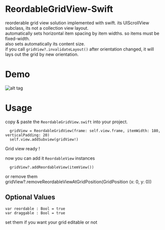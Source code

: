 ReordableGridView-Swift
=======================

reorderable grid view solution implemented with swift. its UIScrollView subclass, its not a collection view layout.<br>
automatically sets horizontal item spacing by item widths. so items must be fixed-width.<br>
also sets automatically its content size. <br>
if you call `gridView?.invalidateLayout()` after orientation changed, it will lays out the grid by new orientation.


Demo
====

![alt tag](https://raw.githubusercontent.com/cemolcay/ReordableGridView-Swift/master/demo.gif)

Usage
=====

copy & paste the `ReordableGridView.swift` into your project. <br>

      gridView = ReordableGridView(frame: self.view.frame, itemWidth: 180, verticalPadding: 20)
      self.view.addSubview(gridView!)

Grid view ready !

now you can add it `ReordableView` instances 

      gridView?.addReordableView(itemView())
      

or  remove them
    gridView?.removeReordableViewAtGridPosition(GridPosition (x: 0, y: 0))


Optional Values
---------------

    var reordable : Bool = true
    var draggable : Bool = true
  
set them if you want your grid editable or not
